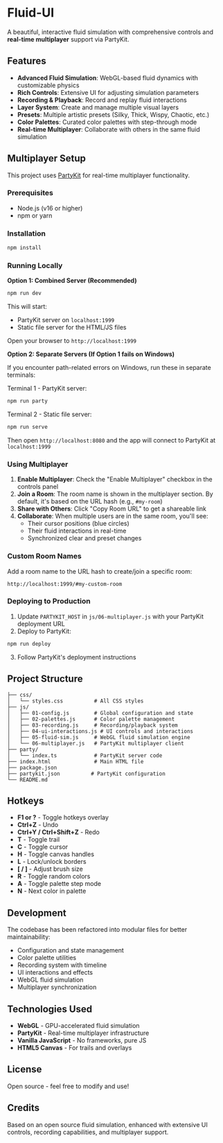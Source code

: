 # Fluid-UI

A beautiful, interactive fluid simulation with comprehensive controls and **real-time multiplayer** support via PartyKit.

## Features

- **Advanced Fluid Simulation**: WebGL-based fluid dynamics with customizable physics
- **Rich Controls**: Extensive UI for adjusting simulation parameters
- **Recording & Playback**: Record and replay fluid interactions
- **Layer System**: Create and manage multiple visual layers
- **Presets**: Multiple artistic presets (Silky, Thick, Wispy, Chaotic, etc.)
- **Color Palettes**: Curated color palettes with step-through mode
- **Real-time Multiplayer**: Collaborate with others in the same fluid simulation

## Multiplayer Setup

This project uses [PartyKit](https://partykit.io) for real-time multiplayer functionality.

### Prerequisites

- Node.js (v16 or higher)
- npm or yarn

### Installation

```bash
npm install
```

### Running Locally

**Option 1: Combined Server (Recommended)**

```bash
npm run dev
```

This will start:
- PartyKit server on `localhost:1999`
- Static file server for the HTML/JS files

Open your browser to `http://localhost:1999`

**Option 2: Separate Servers (If Option 1 fails on Windows)**

If you encounter path-related errors on Windows, run these in separate terminals:

Terminal 1 - PartyKit server:
```bash
npm run party
```

Terminal 2 - Static file server:
```bash
npm run serve
```

Then open `http://localhost:8080` and the app will connect to PartyKit at `localhost:1999`

### Using Multiplayer

1. **Enable Multiplayer**: Check the "Enable Multiplayer" checkbox in the controls panel
2. **Join a Room**: The room name is shown in the multiplayer section. By default, it's based on the URL hash (e.g., `#my-room`)
3. **Share with Others**: Click "Copy Room URL" to get a shareable link
4. **Collaborate**: When multiple users are in the same room, you'll see:
   - Their cursor positions (blue circles)
   - Their fluid interactions in real-time
   - Synchronized clear and preset changes

### Custom Room Names

Add a room name to the URL hash to create/join a specific room:

```
http://localhost:1999/#my-custom-room
```

### Deploying to Production

1. Update `PARTYKIT_HOST` in `js/06-multiplayer.js` with your PartyKit deployment URL
2. Deploy to PartyKit:

```bash
npm run deploy
```

3. Follow PartyKit's deployment instructions

## Project Structure

```
├── css/
│   └── styles.css          # All CSS styles
├── js/
│   ├── 01-config.js        # Global configuration and state
│   ├── 02-palettes.js      # Color palette management
│   ├── 03-recording.js     # Recording/playback system
│   ├── 04-ui-interactions.js # UI controls and interactions
│   ├── 05-fluid-sim.js     # WebGL fluid simulation engine
│   └── 06-multiplayer.js   # PartyKit multiplayer client
├── party/
│   └── index.ts            # PartyKit server code
├── index.html              # Main HTML file
├── package.json
├── partykit.json          # PartyKit configuration
└── README.md
```

## Hotkeys

- **F1 or ?** - Toggle hotkeys overlay
- **Ctrl+Z** - Undo
- **Ctrl+Y / Ctrl+Shift+Z** - Redo
- **T** - Toggle trail
- **C** - Toggle cursor
- **H** - Toggle canvas handles
- **L** - Lock/unlock borders
- **[ / ]** - Adjust brush size
- **R** - Toggle random colors
- **A** - Toggle palette step mode
- **N** - Next color in palette

## Development

The codebase has been refactored into modular files for better maintainability:

- Configuration and state management
- Color palette utilities
- Recording system with timeline
- UI interactions and effects
- WebGL fluid simulation
- Multiplayer synchronization

## Technologies Used

- **WebGL** - GPU-accelerated fluid simulation
- **PartyKit** - Real-time multiplayer infrastructure
- **Vanilla JavaScript** - No frameworks, pure JS
- **HTML5 Canvas** - For trails and overlays

## License

Open source - feel free to modify and use!

## Credits

Based on an open source fluid simulation, enhanced with extensive UI controls, recording capabilities, and multiplayer support.
